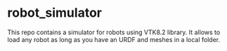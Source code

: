 # robot_simulator
This repo contains a simulator for robots using VTK8.2 library. It allows to load any robot as long as you have an URDF and meshes in a local folder.
